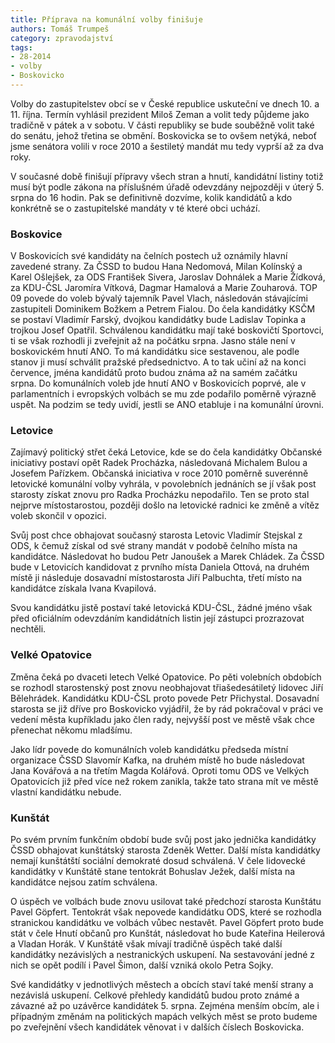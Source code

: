 ```yaml
---
title: Příprava na komunální volby finišuje
authors: Tomáš Trumpeš
category: zpravodajství
tags: 
- 28-2014
- volby
- Boskovicko 
---
```

Volby do zastupitelstev obcí se v České republice uskuteční ve dnech 10. a 11. října. Termín vyhlásil prezident Miloš Zeman a volit tedy půjdeme jako tradičně v pátek a v sobotu. V části republiky se bude souběžně volit také do senátu, jehož třetina se obmění. Boskovicka se to ovšem netýká, neboť jsme senátora volili v roce 2010 a šestiletý mandát mu tedy vyprší až za dva roky.

V současné době finišují přípravy všech stran a hnutí, kandidátní listiny totiž musí být podle zákona na příslušném úřadě odevzdány nejpozději v úterý 5. srpna do 16 hodin. Pak se definitivně dozvíme, kolik kandidátů a kdo konkrétně se o zastupitelské mandáty v té které obci uchází.

### Boskovice

V Boskovicích své kandidáty na čelních postech už oznámily hlavní zavedené strany. Za ČSSD to budou Hana Nedomová, Milan Kolínský a Karel Ošlejšek, za ODS František Sivera, Jaroslav Dohnálek a Marie Žídková, za KDU-ČSL Jaromíra Vítková, Dagmar Hamalová a Marie Zouharová. TOP 09 povede do voleb bývalý tajemník Pavel Vlach, následován stávajícími zastupiteli Dominikem Božkem a Petrem Fialou.  Do čela kandidátky KSČM se postaví Vladimír Farský, dvojkou kandidátky bude Ladislav Topinka a trojkou Josef Opatřil. Schválenou kandidátku mají také boskovičtí Sportovci, ti se však rozhodli ji zveřejnit až na počátku srpna. Jasno stále není v boskovickém hnutí ANO. To má kandidátku sice sestavenou, ale podle stanov ji musí schválit pražské předsednictvo. A to tak učiní až na konci července, jména kandidátů proto budou známa až na samém začátku srpna. Do komunálních voleb jde hnutí ANO v Boskovicích poprvé, ale v parlamentních i evropských volbách se mu zde podařilo poměrně výrazně uspět. Na podzim se tedy uvidí, jestli se ANO etabluje i na komunální úrovni.

### Letovice

Zajímavý politický střet čeká Letovice, kde se do čela kandidátky Občanské iniciativy postaví opět Radek Procházka, následovaná Michalem Bulou a Josefem Pařízkem. Občanská iniciativa v roce 2010 poměrně suverénně letovické komunální volby vyhrála, v povolebních jednáních se jí však post starosty získat znovu pro Radka Procházku nepodařilo. Ten se proto stal nejprve místostarostou, později došlo na letovické radnici ke změně a vítěz voleb skončil v opozici. 

Svůj post chce obhajovat současný starosta Letovic Vladimír Stejskal z ODS, k čemuž získal od své strany mandát v podobě čelního místa na kandidátce. Následovat ho budou Petr Janoušek a Marek Chládek. Za ČSSD bude v Letovicích kandidovat z prvního místa Daniela Ottová, na druhém místě ji následuje dosavadní místostarosta Jiří Palbuchta, třetí místo na kandidátce získala Ivana Kvapilová.

Svou kandidátku jistě postaví také letovická KDU-ČSL, žádné jméno však před oficiálním odevzdáním kandidátních listin její zástupci prozrazovat nechtěli.

### Velké Opatovice

Změna čeká po dvaceti letech Velké Opatovice. Po pěti volebních obdobích se rozhodl starostenský post znovu neobhajovat třiašedesátiletý lidovec Jiří Bělehrádek. Kandidátku KDU-ČSL proto povede Petr Přichystal. Dosavadní starosta se již dříve pro Boskovicko vyjádřil, že by rád pokračoval v práci ve vedení města kupříkladu jako člen rady, nejvyšší post ve městě však chce přenechat někomu mladšímu. 

Jako lídr povede do komunálních voleb kandidátku předseda místní organizace ČSSD Slavomír Kafka, na druhém místě ho bude následovat Jana Kovářová a na třetím Magda Kolářová. Oproti tomu ODS ve Velkých Opatovicích již před více než rokem zanikla, takže tato strana mít ve městě vlastní kandidátku nebude.

### Kunštát

Po svém prvním funkčním období bude svůj post jako jednička kandidátky ČSSD obhajovat kunštátský starosta Zdeněk Wetter. Další místa kandidátky nemají kunštátští sociální demokraté dosud schválená. V čele lidovecké kandidátky v Kunštátě stane tentokrát Bohuslav Ježek, další místa na kandidátce nejsou zatím schválena.

O úspěch ve volbách bude znovu usilovat také předchozí starosta Kunštátu Pavel Göpfert. Tentokrát však nepovede kandidátku ODS, které se rozhodla stranickou kandidátku ve volbách vůbec nestavět. Pavel Göpfert proto bude stát v čele Hnutí občanů pro Kunštát, následovat ho bude Kateřina Heilerová a Vladan Horák. V Kunštátě však mívají tradičně úspěch také další kandidátky nezávislých a nestranických uskupení. Na sestavování jedné z nich se opět podílí i Pavel Šimon, další vzniká okolo Petra Sojky.

Své kandidátky v jednotlivých městech a obcích staví také menší strany a nezávislá uskupení. Celkové přehledy kandidátů budou proto známé a závazné až po uzávěrce kandidátek 5. srpna. Zejména menším obcím, ale i případným změnám na politických mapách velkých měst se proto budeme po zveřejnění všech kandidátek věnovat i v dalších číslech Boskovicka.

